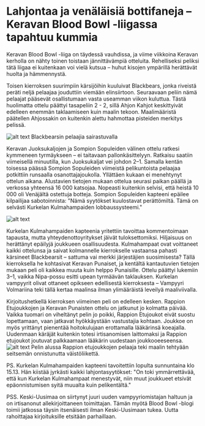 
# Lahjontaa ja venäläisiä bottifaneja – Keravan Blood Bowl -liigassa tapahtuu kummia

Keravan Blood Bowl -liiga on täydessä vauhdissa, ja viime viikkoina Keravan kerholla on nähty toinen toistaan jännittävämpiä otteluita. Rehelliseksi peliksi tätä liigaa ei kuitenkaan voi vielä kutsua – huhut kisojen ympärillä herättävät huolta ja hämmennystä.

Toisen kierroksen suurimpiin kärsijöihin kuuluivat Blackbears, jonka riveistä peräti neljä pelaajaa jouduttiin viemään elinsiirtoon. Seuraavaan peliin nämä pelaajat pääsevät osallistumaan vasta useamman viikon kuluttua. Tästä huolimatta ottelu päättyi tasapeliin 2 - 2, sillä Ahjon Kahjot keskittyivät edelleen enemmän taklaamiseen kuin maalin tekoon. Maalimääristä päätellen Ahjossakin on kuitenkin alettu hahmottaa pisteiden merkitys pelissä.

![alt text](/siteTexts/blogEntries/8/image.jpeg)
Blackbearsin pelaajia sairastuvalla

Keravan Juoksukaljojen ja Sompion Sopuleiden välinen ottelu ratkesi kymmeneen tyrmäykseen – ei taitavaan pallonkäsittelyyn. Ratkaisu saatiin viimeisellä minuutilla, kun Juoksukaljat vei johdon 2–1. Samalla kentän toisessa päässä Sompion Sopuleiden viimeistä pelikuntoista pelaajaa potkittiin runsaalla osanottajajoukolla. Yllättäen kukaan ei menehtynyt ottelun aikana. Alustavien tietojen mukaan ottelua seurasi paikan päällä ja verkossa yhteensä 16 000 katsojaa. Nopeasti kuitenkin selvisi, että heistä 10 000 oli Venäjältä ostettuja botteja. Sompion Sopuleiden kapteeni epäilee kilpailijaa sabotoinnista:
"Nämä syytökset kuulostavat perättömiltä. Tämä on selvästi Kurkelan Kulmahampaiden lobbaussysteemi."

![alt text](/siteTexts/blogEntries/8/image-2.jpeg)

Kurkelan Kulmahampaiden kapteenia yritettiin tavoittaa kommentoimaan tapausta, mutta yhteydenottoyritykset jäivät tuloksettomiksi. Hiljaisuus on herättänyt epäilyjä joukkueen osallisuudesta. Kulmahampaat ovat voittaneet kaikki ottelunsa ja saivat kolmannelle kierrokselle vastaansa pahasti kärsineet Blackbearsit – sattuma vai merkki järjestäjien suosimisesta? Tällä kierroksella he kohtasivat Keravan Punaiset, ja kentältä kantautuvien tietojen mukaan peli oli kaikkea muuta kuin helppo Punaisille. Ottelu päättyi lukemiin 3–1, vaikka Nipa-possu esitti upean tyrmäävän taklauksen. Kurkelan vampyyrit olivat ottaneet opikseen edellisestä kierroksesta – Vampyyri Volmariina teki tällä kertaa maalinsa ilman ylimääräistä leveilyä maaliviivalla.

Kirjoitushetkellä kierroksen viimeinen peli on edelleen kesken. Rappion Etujoukkojen ja Keravan Punaisten ottelu on jatkunut jo kolmatta päivää. Vaikka tuomari on viheltänyt pelin jo poikki, Rappion Etujoukot eivät suostu lopettamaan, vaan jatkavat hyökkäystään vastustajia kohtaan. Joukkoe on myös yrittänyt pienentää hoitokulujaan erottamalla lääkärinsä koeajalla. Uudenmaan käräjät kuitenkin totesi irtisanomisen laittomaksi ja Rappion etujoukot joutuvat palkkaamaan lääkärin uudestaan joukkooeeseensa.
![alt text](/siteTexts/blogEntries/8/image-3.jpeg)
Pelin alussa Rappion etujoukkojen pelaaja teki maalin tehtyään seitsemän onnistunutta väistöliikettä. 

PS. Kurkelan Kulmahampaiden kapteeni tavoitettiin lopulta sunnuntaina klo 15.13. Hän kiistää jyrkästi kaikki lahjontasyytökset:
"On toki ymmärrettävää, että kun Kurkelan Kulmahampaat menestyvät, niin muut joukkueet etsivät epäonnistumisen syitä muualta kuin pelikentältä."

PSS. Keski-Uusimaa on siirtynyt juuri uuden vampyyriomistajan haltuun ja on irtisanonut allekirjoittaneen toimittajan. Tämän myötä Blood Bowl -blogi toimii jatkossa täysin itsenäisesti ilman Keski-Uusimaan tukea. Uutta rahoittajaa kirjoituksille etsitään parhaillaan.